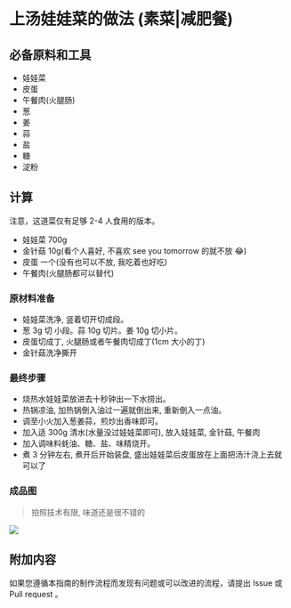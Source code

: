 # 上汤娃娃菜的做法 (素菜|减肥餐)

## 必备原料和工具

* 娃娃菜
* 皮蛋
* 午餐肉(火腿肠)
* 葱
* 姜
* 蒜
* 盐
* 糖
* 淀粉

## 计算

注意，这道菜仅有足够 2-4 人食用的版本。

* 娃娃菜 700g
* 金针菇 10g(看个人喜好, 不喜欢 see you tomorrow 的就不放 😂)
* 皮蛋 一个(没有也可以不放, 我吃着也好吃)
* 午餐肉(火腿肠都可以替代)


### 原材料准备

* 娃娃菜洗净, 竖着切开切成段。
* 葱 3g 切 小段。蒜 10g 切片。姜 10g 切小片。
* 皮蛋切成丁, 火腿肠或者午餐肉切成丁(1cm 大小的丁)
* 金针菇洗净撕开

### 最终步骤

* 烧热水娃娃菜放进去十秒钟出一下水捞出。
* 热锅凉油, 加热锅倒入油过一遍就倒出来, 重新倒入一点油。
* 调至小火加入葱姜蒜，煎炒出香味即可。
* 加入适 300g 清水(水量没过娃娃菜即可), 放入娃娃菜, 金针菇, 午餐肉
* 加入调味料蚝油、糖、盐、味精烧开。
* 煮 3 分钟左右, 煮开后开始装盘, 盛出娃娃菜后皮蛋放在上面把汤汁浇上去就可以了


### 成品图
> 拍照技术有限, 味道还是很不错的

![](./上汤娃娃菜.png)


## 附加内容

如果您遵循本指南的制作流程而发现有问题或可以改进的流程，请提出 Issue 或 Pull request 。
